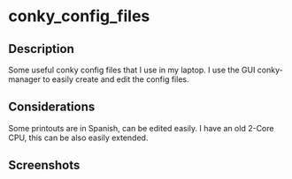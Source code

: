 # conky_config_files
## Description
Some useful conky config files that I use in my laptop.
I use the GUI conky-manager to easily create and edit the config files.
## Considerations
Some printouts are in Spanish, can be edited easily. 
I have an old 2-Core CPU, this can be also easily extended.
## Screenshots
